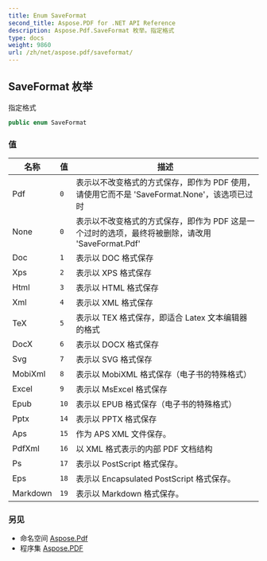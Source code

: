 ```yaml
---
title: Enum SaveFormat
second_title: Aspose.PDF for .NET API Reference
description: Aspose.Pdf.SaveFormat 枚举。指定格式
type: docs
weight: 9860
url: /zh/net/aspose.pdf/saveformat/
---
```

## SaveFormat 枚举

指定格式

```csharp
public enum SaveFormat
```

### 值

| 名称 | 值 | 描述 |
| --- | --- | --- |
| Pdf | `0` | 表示以不改变格式的方式保存，即作为 PDF 使用，请使用它而不是 'SaveFormat.None'，该选项已过时 |
| None | `0` | 表示以不改变格式的方式保存，即作为 PDF 这是一个过时的选项，最终将被删除，请改用 'SaveFormat.Pdf' |
| Doc | `1` | 表示以 DOC 格式保存 |
| Xps | `2` | 表示以 XPS 格式保存 |
| Html | `3` | 表示以 HTML 格式保存 |
| Xml | `4` | 表示以 XML 格式保存 |
| TeX | `5` | 表示以 TEX 格式保存，即适合 Latex 文本编辑器的格式 |
| DocX | `6` | 表示以 DOCX 格式保存 |
| Svg | `7` | 表示以 SVG 格式保存 |
| MobiXml | `8` | 表示以 MobiXML 格式保存（电子书的特殊格式） |
| Excel | `9` | 表示以 MsExcel 格式保存 |
| Epub | `10` | 表示以 EPUB 格式保存（电子书的特殊格式） |
| Pptx | `14` | 表示以 PPTX 格式保存 |
| Aps | `15` | 作为 APS XML 文件保存。 |
| PdfXml | `16` | 以 XML 格式表示的内部 PDF 文档结构 |
| Ps | `17` | 表示以 PostScript 格式保存。 |
| Eps | `18` | 表示以 Encapsulated PostScript 格式保存。 |
| Markdown | `19` | 表示以 Markdown 格式保存。 |

### 另见

* 命名空间 [Aspose.Pdf](../../aspose.pdf/)
* 程序集 [Aspose.PDF](../../)